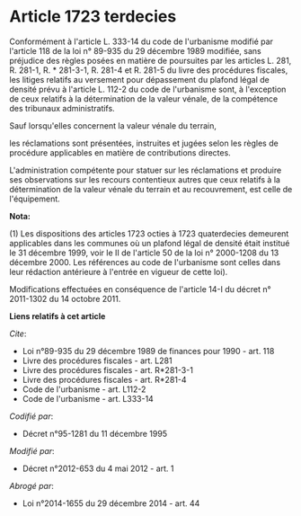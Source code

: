# Article 1723 terdecies

Conformément à l'article L. 333-14 du code de l'urbanisme modifié par l'article 118 de la loi n° 89-935 du 29 décembre 1989
modifiée, sans préjudice des règles posées en matière de poursuites par les articles L. 281, R. 281-1, R. * 281-3-1, R. 281-4
et R. 281-5 du livre des procédures fiscales, les litiges relatifs au versement pour dépassement du plafond légal de densité
prévu à l'article L. 112-2 du code de l'urbanisme sont, à l'exception de ceux relatifs à la détermination de la valeur
vénale, de la compétence des tribunaux administratifs. 

Sauf lorsqu'elles concernent la valeur vénale du terrain, 

les réclamations sont présentées, instruites et jugées selon les règles de procédure applicables en matière de contributions
directes. 

L'administration compétente pour statuer sur les réclamations et produire ses observations sur les recours contentieux autres
que ceux relatifs à la détermination de la valeur vénale du terrain et au recouvrement, est celle de l'équipement.

**Nota:**

(1) Les dispositions des articles 1723 octies à 1723 quaterdecies demeurent applicables dans les communes où un plafond légal
de densité était institué le 31 décembre 1999, voir le II de l'article 50 de la loi n° 2000-1208 du 13 décembre 2000. Les
références au code de l'urbanisme sont celles dans leur rédaction antérieure à l'entrée en vigueur de cette loi).

Modifications effectuées en conséquence de l'article 14-I du décret n° 2011-1302 du 14 octobre 2011.

**Liens relatifs à cet article**

_Cite_:

  - Loi n°89-935 du 29 décembre 1989 de finances pour 1990 - art. 118
  - Livre des procédures fiscales - art. L281
  - Livre des procédures fiscales - art. R*281-3-1
  - Livre des procédures fiscales - art. R*281-4
  - Code de l'urbanisme - art. L112-2
  - Code de l'urbanisme - art. L333-14

_Codifié par_:

  - Décret n°95-1281 du 11 décembre 1995

_Modifié par_:

  - Décret n°2012-653 du 4 mai 2012 - art. 1

_Abrogé par_:

  - Loi n°2014-1655 du 29 décembre 2014 - art. 44
